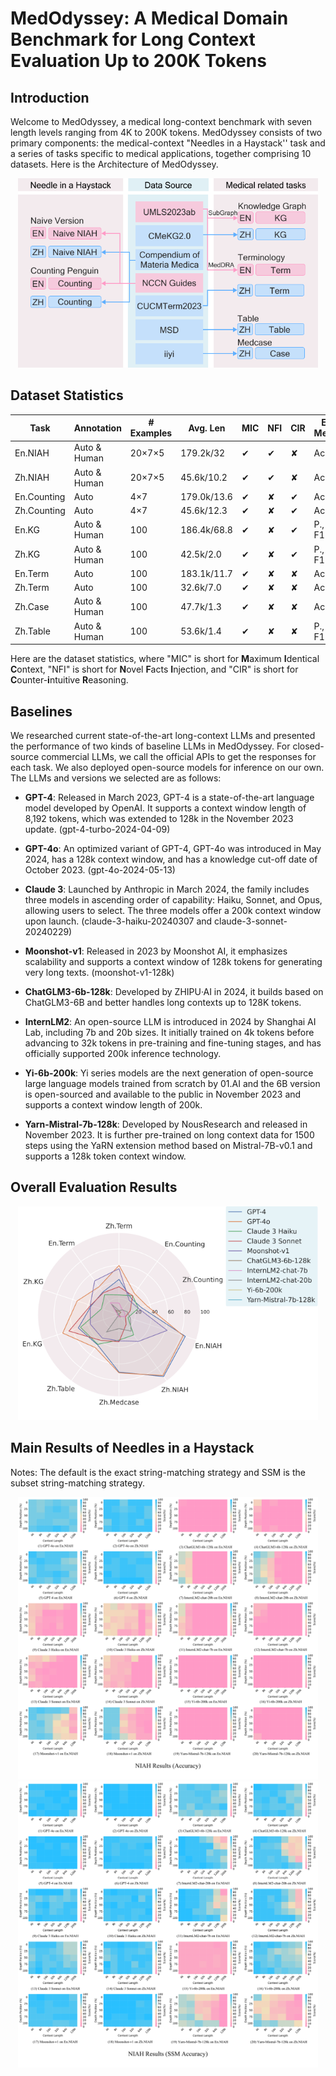 # MedOdyssey: A Medical Domain Benchmark for Long Context Evaluation Up to 200K Tokens

## Introduction

Welcome to MedOdyssey, a medical long-context benchmark with seven length levels ranging from 4K to 200K tokens. MedOdyssey consists of two primary components: the medical-context "Needles in a Haystack'' task and a series of tasks specific to medical applications, together comprising 10 datasets. Here is the Architecture of MedOdyssey.
<div align="center">
  <img src="./figure/arc.png" width="480px">
</div>

## Dataset Statistics
| Task         | Annotation    | # Examples        | Avg. Len     | MIC | NFI | CIR | Eval Metrics  |
|--------------|---------------|-------------------|--------------|-----|-----|-----|---------------|
| En.NIAH      | Auto & Human  | 20×7×5            | 179.2k/32    | ✔   | ✔   | ✘   | Acc.          |
| Zh.NIAH      | Auto & Human  | 20×7×5            | 45.6k/10.2   | ✔   | ✔   | ✘   | Acc.          |
| En.Counting  | Auto          | 4×7               | 179.0k/13.6  | ✔   | ✘   | ✔   | Acc.          |
| Zh.Counting  | Auto          | 4×7               | 45.6k/12.3   | ✔   | ✘   | ✔   | Acc.          |
| En.KG        | Auto & Human  | 100               | 186.4k/68.8  | ✔   | ✘   | ✔   | P., R., F1.   |
| Zh.KG        | Auto & Human  | 100               | 42.5k/2.0    | ✔   | ✘   | ✔   | P., R., F1.   |
| En.Term      | Auto          | 100               | 183.1k/11.7  | ✔   | ✘   | ✘   | Acc.          |
| Zh.Term      | Auto          | 100               | 32.6k/7.0    | ✔   | ✘   | ✘   | Acc.          |
| Zh.Case      | Auto & Human  | 100               | 47.7k/1.3    | ✔   | ✘   | ✘   | Acc.          |
| Zh.Table     | Auto & Human  | 100               | 53.6k/1.4    | ✔   | ✘   | ✘   | P., R., F1.   |

Here are the dataset statistics, where "MIC" is short for **M**aximum **I**dentical **C**ontext, "NFI" is short for **N**ovel **F**acts **I**njection, and "CIR" is short for **C**ounter-**i**ntuitive **R**easoning.

## Baselines
We researched current state-of-the-art long-context LLMs and presented the performance of two kinds of baseline LLMs in MedOdyssey. For closed-source commercial LLMs, we call the official APIs to get the responses for each task. We also deployed open-source models for inference on our own. The LLMs and versions we selected are as follows:

- **GPT-4**: Released in March 2023, GPT-4 is a state-of-the-art language model developed by OpenAI. It supports a context window length of 8,192 tokens, which was extended to 128k in the November 2023 update. (gpt-4-turbo-2024-04-09)

- **GPT-4o**: An optimized variant of GPT-4, GPT-4o was introduced in May 2024, has a 128k context window, and has a knowledge cut-off date of October 2023. (gpt-4o-2024-05-13)

- **Claude 3**: Launched by Anthropic in March 2024, the family includes three models in ascending order of capability: Haiku, Sonnet, and Opus, allowing users to select. The three models offer a 200k context window upon launch. (claude-3-haiku-20240307 and claude-3-sonnet-20240229)

- **Moonshot-v1**: Released in 2023 by Moonshot AI, it emphasizes scalability and supports a context window of 128k tokens for generating very long texts. (moonshot-v1-128k)

- **ChatGLM3-6b-128k**: Developed by ZHIPU·AI in 2024, it builds based on ChatGLM3-6B and better handles long contexts up to 128K tokens.

- **InternLM2**: An open-source LLM is introduced in 2024 by Shanghai AI Lab, including 7b and 20b sizes. It initially trained on 4k tokens before advancing to 32k tokens in pre-training and fine-tuning stages, and has officially supported 200k inference technology.

- **Yi-6b-200k**: Yi series models are the next generation of open-source large language models trained from scratch by 01.AI and the 6B version is open-sourced and available to the public in November 2023 and supports a context window length of 200k.

- **Yarn-Mistral-7b-128k**: Developed by NousResearch and released in November 2023. It is further pre-trained on long context data for 1500 steps using the YaRN extension method based on Mistral-7B-v0.1 and supports a 128k token context window.

## Overall Evaluation Results
<div align="center">
  <img src="./figure/radar.png" width="480px">
</div>

## Main Results of Needles in a Haystack
Notes: The default is the exact string-matching strategy and SSM is the subset string-matching strategy.
<div align="center">
  <img src="./figure/niah.png" width="480px">
</div>
<div align="center">
  <img src="./figure/niah_ssm.png" width="480px">
</div>